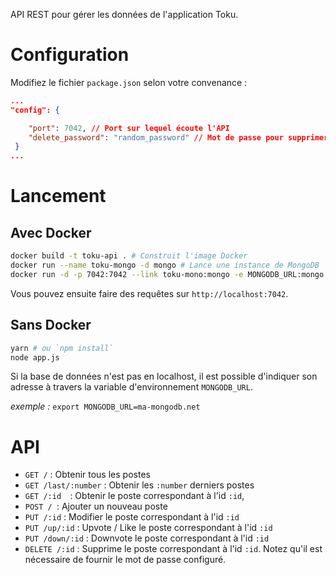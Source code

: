 API REST pour gérer les données de l'application Toku.

# Configuration

Modifiez le fichier `package.json` selon votre convenance :

```json
...
"config": {

    "port": 7042, // Port sur lequel écoute l'API
    "delete_password": "random_password" // Mot de passe pour supprimer un poste
 }
...
```

# Lancement

## Avec Docker

```sh
docker build -t toku-api . # Construit l'image Docker
docker run --name toku-mongo -d mongo # Lance une instance de MongoDB
docker run -d -p 7042:7042 --link toku-mono:mongo -e MONGODB_URL:mongo toku-api # Lance le serveur API et le lie à MongoDB
```

Vous pouvez ensuite faire des requêtes sur `http://localhost:7042`.

## Sans Docker

```sh
yarn # ou `npm install`
node app.js
```

Si la base de données n'est pas en localhost, il est possible d'indiquer son adresse à travers la variable d'environnement `MONGODB_URL`.

*exemple :* `export MONGODB_URL=ma-mongodb.net`

# API

- `GET /` : Obtenir tous les postes
- `GET /last/:number` : Obtenir les `:number` derniers postes
- `GET /:id  `: Obtenir le poste correspondant à l'id `:id`,
- `POST / `: Ajouter un nouveau poste
- `PUT /:id` : Modifier le poste correspondant à l'id `:id`
- `PUT /up/:id` : Upvote / Like le poste correspondant à l'id `:id`
- `PUT /down/:id` : Downvote le poste correspondant à l'id `:id`
- `DELETE /:id` : Supprime le poste correspondant à l'id `:id`. Notez qu'il est nécessaire de fournir le mot de passe configuré.


